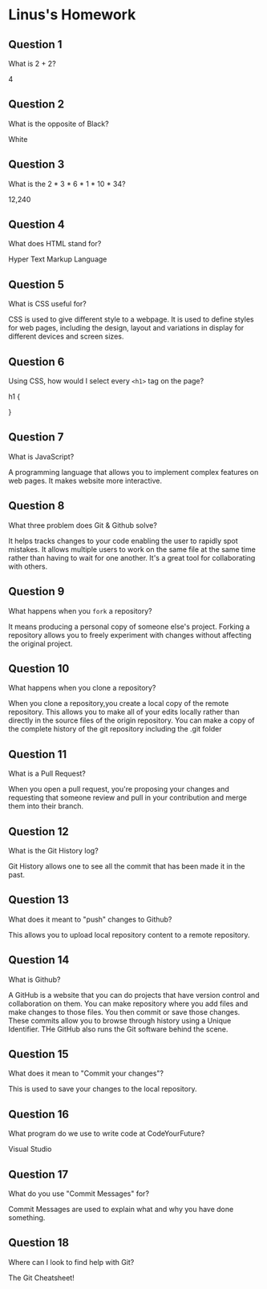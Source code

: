 # Linus's Homework

## Question 1

What is 2 + 2?

4

## Question 2

What is the opposite of Black?

White

## Question 3

What is the  2 * 3 * 6 * 1 * 10 * 34?

12,240

## Question 4 

What does HTML stand for?

Hyper Text Markup Language

## Question 5

What is CSS useful for?

CSS is used to give different style to a webpage.  It is used to define styles for web pages, including the design, layout and variations in display for different devices and screen sizes.

## Question 6

Using CSS, how would I select every `<h1>` tag on the page?

h1 {

}


## Question 7

What is JavaScript?

A programming language that allows you to implement complex features on web pages.
It makes website more interactive.

## Question 8

What three problem does Git & Github solve?

It helps tracks changes to your code enabling the user to rapidly spot mistakes. 
It allows multiple users to work on the same file at the same time rather than having to wait for one another. 
It's a great tool for collaborating with others.

## Question 9

What happens when you `fork` a repository?

It means producing a personal copy of someone else's project. Forking a repository allows you to freely experiment with changes without affecting the original project.

## Question 10 

What happens when you clone a repository?

When you clone a repository,you create a local copy of the remote repository. This allows you to make all of your edits locally rather than directly in the source files of the origin repository. You can make a copy of the complete history of the git repository including the .git folder

## Question 11

What is a Pull Request?

When you open a pull request, you're proposing your changes and requesting that someone review and pull in your contribution and merge them into their branch.

## Question 12

What is the Git History log?

Git History allows one to see all the commit that has been made it in the past.

## Question 13

What does it meant to "push" changes to Github?

This allows you to upload local repository content to a remote repository. 

## Question 14

What is Github?

A GitHub is a website that you can do projects that have version control and collaboration on them. You can make repository where you add files and make changes to those files. You then commit or save those changes. These commits allow you to browse through history using a Unique Identifier. THe GitHub also runs the Git software behind the scene.

## Question 15

What does it mean to "Commit your changes"?

This is used to save your changes to the local repository.

## Question 16

What program do we use to write code at CodeYourFuture?

 Visual Studio 

## Question 17

What do you use "Commit Messages" for?

Commit Messages are used to explain what and why you have done something.
## Question 18

Where can I look to find help with Git?

The Git Cheatsheet!
